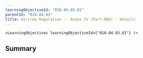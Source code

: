 ```yaml
---
learningObjectiveId: "010.04.03.01"
parentId: "010.04.03"
title: Aircrew Regulation -  Annex IV (Part-MED) - Details
---
```


```tsx eval
<LearningObjectives learningObjectiveId={"010.04.03.01"} />
```

## Summary
